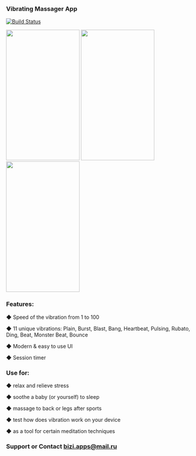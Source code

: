 ### Vibrating Massager App


[![Build Status](https://www.apple.com/itunes/link/images/link_badge_appstore_large.png)](https://itunes.apple.com/us/app/vibrating-massager-app/id1454067460?ls=1&mt=8)



<img src="https://is1-ssl.mzstatic.com/image/thumb/Purple114/v4/d3/0d/c3/d30dc363-50f5-5f17-c247-e211d43fe09a/source/392x696bb.jpg" width="200" height="355">
<img src="https://is1-ssl.mzstatic.com/image/thumb/Purple114/v4/35/f4/55/35f455cb-dadb-b022-4f84-edd635bd66ae/source/392x696bb.jpg" width="200" height="355">
<img src="https://is1-ssl.mzstatic.com/image/thumb/Purple114/v4/d4/6d/71/d46d7120-96db-da09-75e3-39759007cc79/source/392x696bb.jpg" width="200" height="355">




### Features:


◆ Speed of the vibration from 1 to 100

◆ 11 unique vibrations: Plain, Burst, Blast, Bang, Heartbeat, Pulsing, Rubato, Ding, Beat, Monster Beat, Bounce

◆ Modern & easy to use UI

◆ Session timer



### Use for:


◆ relax and relieve stress

◆ soothe a baby (or yourself) to sleep

◆ massage to back or legs after sports

◆ test how does vibration work on your device

◆ as a tool for certain meditation techniques


### Support or Contact bizi.apps@mail.ru

